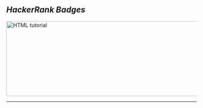 <h2 align= "Left"><em>HackerRank Badges</em></h2>

<div align="Left">
<a href="https://www.hackerrank.com/profile/shreyjain99"><img src="https://github.com/shreyjain99/HackerRank-Leetcode/blob/main/src%20files/Screenshot%202024-09-08%20023034.png" alt="HTML tutorial" style="width:1200px;height:200px;"></a>
</div>

<hr width="100%" size="2">
